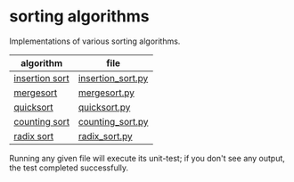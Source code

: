 # sorting algorithms
Implementations of various sorting algorithms.

algorithm | file
--- | ---
[insertion sort](http://en.wikipedia.org/wiki/Insertion_sort) | [insertion_sort.py](insertion_sort.py)
[mergesort](http://en.wikipedia.org/wiki/Merge_sort) | [mergesort.py](mergesort.py)
[quicksort](http://en.wikipedia.org/wiki/Quicksort) | [quicksort.py](quicksort.py)
[counting sort](http://en.wikipedia.org/wiki/Counting_sort) | [counting_sort.py](counting_sort.py)
[radix sort](http://en.wikipedia.org/wiki/Radix_sort) | [radix_sort.py](radix_sort.py)

Running any given file will execute its unit-test; if you don't see any output, the test completed successfully.
